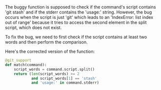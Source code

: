 The buggy function is supposed to check if the command's script contains 'git stash' and if the stderr contains the 'usage:' string. However, the bug occurs when the script is just 'git' which leads to an 'IndexError: list index out of range' because it tries to access the second element in the split script, which does not exist.

To fix the bug, we need to first check if the script contains at least two words and then perform the comparison.

Here's the corrected version of the function:

```python
@git_support
def match(command):
    script_words = command.script.split()
    return (len(script_words) >= 2
            and script_words[1] == 'stash'
            and 'usage:' in command.stderr)
```